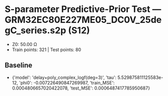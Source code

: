 # S-parameter Predictive-Prior Test — GRM32EC80E227ME05_DC0V_25degC_series.s2p (S12)
- Z0: 50.00 Ω
- Train points: 321  |  Test points: 80

## Baseline
- {'model': 'delay+poly_complex_logf(deg=3)', 'tau': 5.529875811125583e-12, 'phi0': -0.007226490847269987, 'train_MSE': 0.0004806657020422078, 'test_MSE': 0.0006487417785950687}